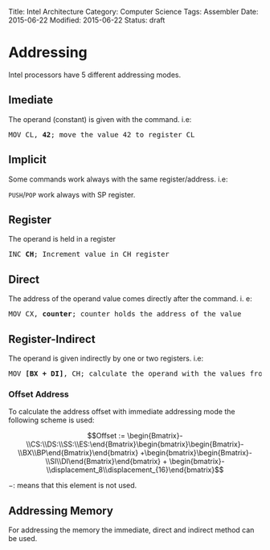 Title: Intel Architecture
Category: Computer Science
Tags: Assembler
Date: 2015-06-22
Modified: 2015-06-22
Status: draft


# Addressing

Intel processors have 5 different addressing modes.

## Imediate

The operand (constant) is given with the command. i.e:

<pre>MOV CL, <strong>42</strong>; move the value 42 to register CL</pre>


## Implicit

Some commands work always with the same register/address. i.e:

`PUSH`/`POP` work always with SP register.

## Register

The operand is held in a register

<pre>INC <strong>CH</strong>; Increment value in CH register</pre>


## Direct

The address of the operand value comes directly after the command. i. e:

<pre>MOV CX, <strong>counter</strong>; counter holds the address of the value</pre>

## Register-Indirect

The operand is given indirectly by one or two registers. i.e:

<pre>MOV <strong>[BX + DI]</strong>, CH; calculate the operand with the values from BX and DI</pre>

### Offset Address
To calculate the address offset with immediate addressing  mode the following scheme is used:

$$Offset := \begin{Bmatrix}-\\CS:\\DS:\\SS:\\ES:\end{Bmatrix}\begin{bmatrix}\begin{Bmatrix}-\\BX\\BP\end{Bmatrix}\end{bmatrix} +\begin{bmatrix}\begin{Bmatrix}-\\SI\\DI\end{Bmatrix}\end{bmatrix} + \begin{bmatrix}-\\displacement_8\\displacement_{16}\end{bmatrix}$$

$-$: means that this element is not used.

## Addressing Memory
 For addressing the memory the immediate, direct and indirect method can be used.
